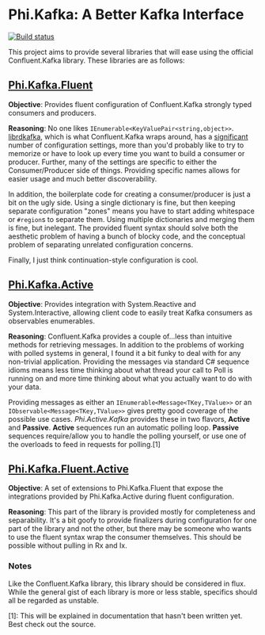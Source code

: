 # Phi.Kafka: A Better Kafka Interface

[![Build status](https://ci.appveyor.com/api/projects/status/1wnqvidk02q04e5q?svg=true)](https://ci.appveyor.com/project/BenjaminHolland/phi-kafka)

This project aims to provide several libraries that will ease using the official Confluent.Kafka library. These libraries are as follows:

## [Phi.Kafka.Fluent](https://www.nuget.org/packages/Phi.Kafka.Fluent/)
**Objective**:
Provides fluent configuration of Confluent.Kafka strongly typed consumers and producers.

**Reasoning**: No one likes `IEnumerable<KeyValuePair<string,object>>`. [librdkafka](https://github.com/edenhill/librdkafka), which is what Confluent.Kafka wraps around,  has a [significant](https://github.com/edenhill/librdkafka/blob/master/CONFIGURATION.md) number of configuration settings, more than you'd probably like to try to memorize or have to look up every time you want to build a consumer or producer. Further, many of the settings are specific to either the Consumer/Producer side of things. Providing specific names allows for easier usage and much better discoverability.

In addition, the boilerplate code for creating a consumer/producer is just a bit on the ugly side. Using a single dictionary is fine, but then keeping separate configuration "zones" means you have to start adding whitespace or `#region`s to separate them. Using multiple dictionaries and merging them is fine, but inelegant. The provided fluent syntax should solve both the aesthetic problem of having a bunch of blocky code, and the conceptual problem of separating unrelated configuration concerns.

Finally, I just think continuation-style configuration is cool.

## [Phi.Kafka.Active](https://www.nuget.org/packages/Phi.Kafka.Active/)
**Objective**:
Provides integration with System.Reactive and System.Interactive, allowing client code to easily treat Kafka consumers as observables enumerables.

**Reasoning**: Confluent.Kafka provides a couple of...less than intuitive methods for retrieving messages. In addition to the problems of working with polled systems in general, I found it a bit funky to deal with for any non-trivial application. Providing the messages via standard C# sequence idioms means less time thinking about what thread your call to Poll is running on and more time thinking about what you actually want to do with your data. 

Providing messages as either an `IEnumerable<Message<TKey,TValue>>` or an `IObservable<Message<TKey,TValue>>` gives pretty good coverage of the possible use cases. *Phi.Active.Kafka* provides these in two flavors, **Active** and **Passive**. **Active** sequences run an automatic polling loop. **Passive** sequences require/allow you to handle the polling yourself, or use one of the overloads to feed in requests for polling.[1]


## [Phi.Kafka.Fluent.Active](https://www.nuget.org/packages/Phi.Kafka.Fluent.Active/)

**Objective**:
A set of extensions to Phi.Kafka.Fluent that expose the integrations provided by Phi.Kafka.Active during fluent configuration.

**Reasoning**:
This part of the library is provided mostly for completeness and separability. It's a bit goofy to provide finalizers during configuration for one part of the library and not the other, but there may be someone who wants to use the fluent syntax wrap the consumer themselves. This should be possible without pulling in Rx and Ix.

### Notes
Like the Confluent.Kafka library, this library should be considered in flux. While the general gist of each library is more or less stable, specifics should all be regarded as unstable. 

[1]: This will be explained in documentation that hasn't been written yet. Best check out the source.
